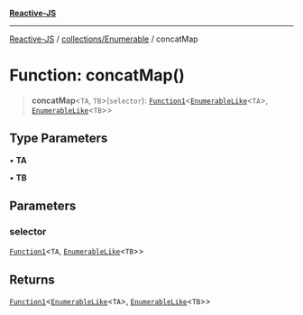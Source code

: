 [**Reactive-JS**](../../../README.md)

***

[Reactive-JS](../../../README.md) / [collections/Enumerable](../README.md) / concatMap

# Function: concatMap()

> **concatMap**\<`TA`, `TB`\>(`selector`): [`Function1`](../../../functions/type-aliases/Function1.md)\<[`EnumerableLike`](../../interfaces/EnumerableLike.md)\<`TA`\>, [`EnumerableLike`](../../interfaces/EnumerableLike.md)\<`TB`\>\>

## Type Parameters

• **TA**

• **TB**

## Parameters

### selector

[`Function1`](../../../functions/type-aliases/Function1.md)\<`TA`, [`EnumerableLike`](../../interfaces/EnumerableLike.md)\<`TB`\>\>

## Returns

[`Function1`](../../../functions/type-aliases/Function1.md)\<[`EnumerableLike`](../../interfaces/EnumerableLike.md)\<`TA`\>, [`EnumerableLike`](../../interfaces/EnumerableLike.md)\<`TB`\>\>

